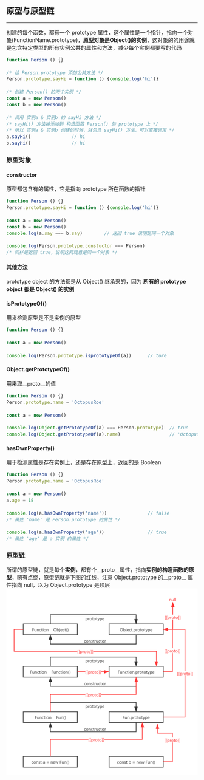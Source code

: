 ## 原型与原型链

----

创建的每个函数，都有一个 prototype 属性，这个属性是一个指针，指向一个对象(FunctionName.prototype)，**原型对象是Object()的实例**，这对象的的用途就是包含特定类型的所有实例公共的属性和方法，减少每个实例都要写的代码

```javascript
function Person () {}

/* 给 Person.prototype 添加公共方法 */
Person.prototype.sayHi = function () {console.log('hi')}

/* 创建 Person() 的两个实例 */
const a = new Person()
const b = new Person()

/* 调用 实例a & 实例b 的 sayHi 方法 */
/* sayHi() 方法被添加到 构造函数 Person() 的 prototype 上 */
/* 所以 实例a & 实例b 创建的时候，就包含 sayHi() 方法，可以直接调用 */
a.sayHi()               // hi
b.sayHi()               // hi
```

### 原型对象

#### constructor

原型都包含有的属性，它是指向 prototype 所在函数的指针

```javascript
function Person () {}
Person.prototype.sayHi = function () {console.log('hi')}

const a = new Person()
const b = new Person()
console.log(a.say === b.say)        // 返回 true 说明是同一个对象

console.log(Person.prototype.constuctor === Person)
/* 同样是返回 true，说明这两玩意是同一个对象 */
```

#### 其他方法

prototype object 的方法都是从 Object() 继承来的，因为 **所有的 prototype object 都是 Object() 的实例**

#### isPrototypeOf()

用来检测原型是不是实例的原型

```javascript
function Person () {}

const a = new Person()

console.log(Person.prototype.isprototypeOf(a))      // ture
```

#### Object.getPrototypeOf()

用来取__proto__的值

```javascript
function Person () {}
Person.prototype.name = 'OctopusRoe'

const a = new Person()

console.log(Object.getPrototypeOf(a) === Person.prototype)  // true
console.log(Object.getPrototypeOf(a).name)                  // 'OctopusRoe'
```

#### hasOwnProperty()

用于检测属性是存在实例上，还是存在原型上，返回的是 Boolean

```javascript
function Person () {}
Person.prototype.name = 'OctopusRoe'

const a = new Person()
a.age = 18

console.log(a.hasOwnProperty('name'))               // false
/* 属性 'name' 是 Person.prototype 的属性 */

console.log(a.hasOwnProperty('age'))                // true
/* 属性 'age' 是 a 实例 的属性 */
```

### 原型链

所谓的原型链，就是每个**实例**，都有个__proto__属性，指向**实例的构造函数的原型**，嗯有点绕，原型链就是下图的红线，注意 Object.prototype 的__proto__ 属性指向 null，以为 Object.prototype 是顶层
![](../images/prototype.png)